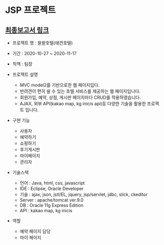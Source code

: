 # JSP 프로젝트

## [최종보고서 링크](https://github.com/courage331/SemiProject/blob/master/%EA%B9%80%EC%A7%80%EB%AF%BC_JSP%ED%94%84%EB%A1%9C%EC%A0%9D%ED%8A%B8_%EC%99%88%EC%99%88%ED%98%B8%ED%85%94.pdf)

* 프로젝트 명 : 왈왈호텔(애견호텔)

* 기간 : 2020-10-27 ~ 2020-11-17

* 직책 : 팀장
  
* 프로젝트 설명
  * MVC model2를 기반으로한 웹 페이지입다.
  * 반려견이 편히 쉴 수 있는 호텔 서비스를 제공하는 웹 페이지입니다. 
  * 회원가입, 예약, 상점, 게시판 페이지마다 CRUD를 적용하였습니다.
  * AJAX,  외부 API(kakao map, kg inicis api)등 다양한 기술을 활용한 프로젝트 입니다.

* 구현 기능
  * 사용자
  * 예약하기
  * 쇼핑하기
  * 후기게시판
  * 마이페이지
  * 관리자


* 기술스택
  * 언어 : Java, html, css, javascript
  * IDE : Eclipse, Oracle Developer
  * 기술 : ajax, json, jstl/EL, jquery, jsp/servlet, jdbc, slick, ckeditor
  * Server : apache/tomcat ver.9.0
  * DB : Oracle 11g Express Edition
  * API : kakao map, kg inicis 
  
* 역할
  * 예약 페이지 담당
  * 마이 페이지
  
